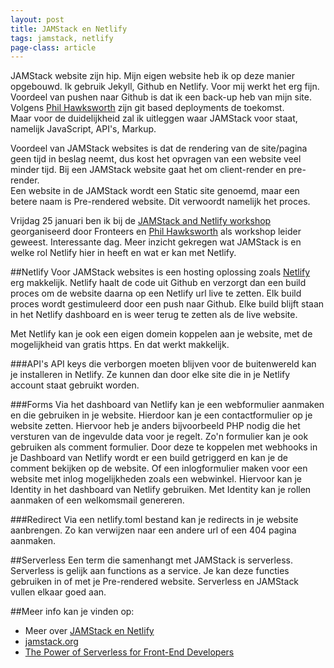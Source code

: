 ```yaml
---
layout: post
title: JAMStack en Netlify
tags: jamstack, netlify
page-class: article
---
```


JAMStack website zijn hip. Mijn eigen website heb ik op deze manier opgebouwd. Ik gebruik Jekyll, Github en Netlify. Voor mij werkt het erg fijn. Voordeel van pushen naar Github is dat ik een back-up heb van mijn site.
Volgens [Phil Hawksworth](https://twitter.com/philhawksworth) zijn git based deployments de toekomst.<br>
Maar voor de duidelijkheid zal ik uitleggen waar JAMStack voor staat, namelijk JavaScript, API's, Markup.

Voordeel van JAMStack websites is dat de rendering van de site/pagina geen tijd in beslag neemt, dus kost het opvragen van een website veel minder tijd.
Bij een JAMStack website gaat het om client-render en pre-render.<br>
Een website in de JAMStack wordt een Static site genoemd, maar een betere naam is Pre-rendered website. Dit verwoordt namelijk het proces.

Vrijdag 25 januari ben ik bij de [JAMStack and Netlify workshop](https://fronteers.nl/workshops/workshop-netlify-static-site-generators) georganiseerd door Fronteers en [Phil Hawksworth](https://twitter.com/philhawksworth) als workshop leider geweest. Interessante dag. Meer inzicht gekregen wat JAMStack is en welke rol Netlify hier in heeft en wat er kan met Netlify.


##Netlify
Voor JAMStack websites is een hosting oplossing zoals [Netlify](https://www.netlify.com/) erg makkelijk. Netlify haalt de code uit Github en verzorgt dan een build proces om de website daarna op een Netlify url live te zetten. 
Elk build proces wordt gestimuleerd door een push naar Github. Elke build blijft staan in het Netlify dashboard en is weer terug te zetten als de live website.

Met Netlify kan je ook een eigen domein koppelen aan je website, met de mogelijkheid van gratis https. En dat werkt makkelijk.


###API's
API keys die verborgen moeten blijven voor de buitenwereld kan je installeren in Netlify. Ze kunnen dan door elke site die in je Netlify account staat gebruikt worden.


###Forms
Via het dashboard van Netlify kan je een webformulier aanmaken en die gebruiken in je website. Hierdoor kan je een contactformulier op je website zetten. Hiervoor heb je anders bijvoorbeeld PHP nodig die het versturen van de ingevulde data voor je regelt.
Zo'n formulier kan je ook gebruiken als comment formulier. Door deze te koppelen met webhooks in je Dashboard van Netlify wordt er een build getriggerd en kan je de comment bekijken op de website.
Of een inlogformulier maken voor een website met inlog mogelijkheden zoals een webwinkel. Hiervoor kan je Identity in het dashboard van Netlify gebruiken. Met Identity kan je rollen aanmaken of een welkomsmail genereren.


###Redirect
Via een netlify.toml bestand kan je redirects in je website aanbrengen. Zo kan verwijzen naar een andere url of een 404 pagina aanmaken.


##Serverless
Een term die samenhangt met JAMStack is serverless. Serverless is gelijk aan functions as a service. Je kan deze functies gebruiken in of met je Pre-rendered website. Serverless en JAMStack vullen elkaar goed aan.


##Meer info kan je vinden op:
- Meer over [JAMStack en Netlify](https://www.netlify.com/blog/)
- [jamstack.org](https://jamstack.org/)
- [The Power of Serverless for Front-End Developers](https://thepowerofserverless.info/)

